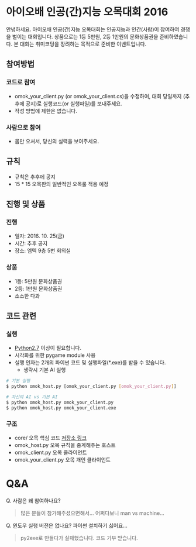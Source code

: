 # 아이오배 인공(간)지능 오목대회 2016
안녕하세요. 아이오배 인공(간)지능 오목대회는 인공지능과 인간(사람)이 참여하여 경쟁을 벌이는 대회입니다. 상품으로는 1등 5만원, 2등 1만원의 문화상품권을 준비하였습니다. 본 대회는 취미코딩을 장려하는 목적으로 준비한 이벤트입니다.


## 참여방법
### 코드로 참여
- omok_your_client.py (or omok_your_client.cs)을 수정하여, 대회 당일까지 (추후에 공지)로 실행코드(or 실행파일)를 보내주세요.
- 작성 방법에 제한은 없습니다.

### 사람으로 참여
- 몸만 오셔서, 당신의 실력을 보여주세요.


## 규칙
- 규칙은 추후에 공지
- 15 * 15 오목판의 일반적인 오목룰 적용 예정 

## 진행 및 상품
### 진행
- 일자: 2016. 10. 25(금)
- 시간: 추후 공지
- 장소: 엠텍 9층 5번 회의실

### 상품
- 1등: 5만원 문화상품권
- 2등: 1만원 문화상품권
- 소소한 다과


## 코드 관련
### 실행
- [Python2.7](https://www.python.org/downloads/) 이상이 필요합니다.
- 시각화를 위한 pygame module 사용
- 실행 인자는 2개의 파이썬 코드 및 실행파일(*.exe)를 받을 수 있습니다.
  - 생략시 기본 AI 실행

```bash
# 기본 실행
$ python omok_host.py [omok_your_client.py [omok_your_client.py]]

# 자신의 AI vs 기본 AI
$ python omok_host.py omok_your_client.py
$ python omok_host.py omok_your_client.exe
```

### 구조
- core/ 오목 핵심 코드 [저장소 링크](https://github.com/ioatr/omok)
- omok_host.py 오목 규칙을 중계해주는 호스트
- omok_client.py 오목 클라이언트
- omok_your_client.py 오목 개인 클라이언트


# Q&A
Q. 사람은 왜 참여하나요?
> 많은 분들이 참가해주셨으면해서... 어쩌다보니 man vs machine...

Q. 윈도우 실행 버전은 없나요? 파이썬 설치하기 싫어요...
> py2exe로 만들다가 실패했습니다. 코드 기부 받습니다.

